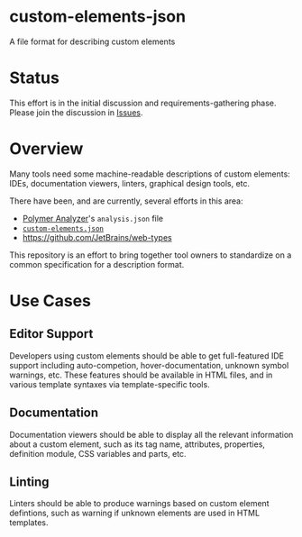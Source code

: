 # custom-elements-json
A file format for describing custom elements

# Status

This effort is in the initial discussion and requirements-gathering phase. Please join the discussion in [Issues](https://github.com/webcomponents/custom-elements-json/issues).

# Overview

Many tools need some machine-readable descriptions of custom elements: IDEs, documentation viewers, linters, graphical design tools, etc.

There have been, and are currently, several efforts in this area:
- [Polymer Analyzer](https://github.com/Polymer/tools/tree/master/packages/analyzer)'s `analysis.json` file
- [`custom-elements.json`](https://github.com/octref/web-components-examples)
- https://github.com/JetBrains/web-types

This repository is an effort to bring together tool owners to standardize on a common specification for a description format.

# Use Cases

## Editor Support

Developers using custom elements should be able to get full-featured IDE support including auto-competion, hover-documentation, unknown symbol warnings, etc. These features should be available in HTML files, and in various template syntaxes via template-specific tools.

## Documentation

Documentation viewers should be able to display all the relevant information about a custom element, such as its tag name, attributes, properties, definition module, CSS variables and parts, etc.

## Linting

Linters should be able to produce warnings based on custom element defintions, such as warning if unknown elements are used in HTML templates.
